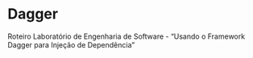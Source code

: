 # Dagger
Roteiro Laboratório de Engenharia de Software - “Usando o Framework Dagger para Injeção de Dependência”
